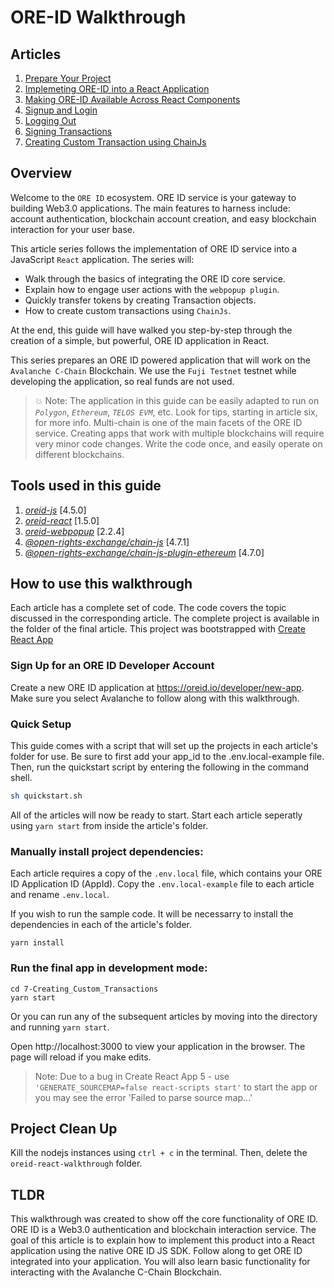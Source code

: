 # ORE-ID Walkthrough

## Articles

1. [Prepare Your Project](1-Prepare_Your_Project/1-Prepare_Your_Project.md)
2. [Implemeting ORE-ID into a React Application](2-Implementing_ORE-ID/2-Implementing_ORE-ID.md)
3. [Making ORE-ID Available Across React Components](3-Making_ORE-ID_Available/3-Making_ORE-ID_Available.md)
4. [Signup and Login](4-Signup_and_Login/4-Signup_and_Login.md)
5. [Logging Out](5-Log_Out/5-Log_Out.md)
6. [Signing Transactions](6-Signing_Transactions/6-Signing_Transactions.md)
7. [Creating Custom Transaction using ChainJs](7-Creating_Custom_Transactions/7-Creating_Custom_Transactions.md)


## Overview

Welcome to the ```ORE ID``` ecosystem.  ORE ID service is your gateway to building Web3.0 applications.  The main features to harness include: account authentication, blockchain account creation, and easy blockchain interaction for your user base.  

This article series follows the implementation of ORE ID service into a JavaScript ```React``` application.   The series will:
* Walk through the basics of integrating the ORE ID core service.  
* Explain how to engage user actions with the ```webpopup plugin```. 
* Quickly transfer tokens by creating Transaction objects. 
* How to create custom transactions using ```ChainJs```.  

At the end, this guide will have walked you step-by-step through the creation of a simple, but powerful, ORE ID application in React.

This series prepares an ORE ID powered application that will work on the ```Avalanche C-Chain``` Blockchain.  We use the ```Fuji Testnet``` testnet while developing the application, so real funds are not used.

> 💥 Note: The application in this guide can be easily adapted to run on *```Polygon```*, *```Ethereum```*, *```TELOS EVM```*, etc.  Look for tips, starting in article six, for more info.  Multi-chain is one of the main facets of the ORE ID service.  Creating apps that work with multiple blockchains will require very minor code changes. Write the code once, and easily operate on different blockchains.

## Tools used in this guide

1. [*oreid-js*](https://www.npmjs.com/package/oreid-js) [4.5.0]
2. [*oreid-react*](https://www.npmjs.com/package/oreid-react) [1.5.0]
3. [*oreid-webpopup*](https://www.npmjs.com/package/oreid-webpopup) [2.2.4]
4. [*@open-rights-exchange/chain-js*](https://www.npmjs.com/package/@open-rights-exchange/chain-js) [4.7.1]
5. [*@open-rights-exchange/chain-js-plugin-ethereum*](https://www.npmjs.com/package/@open-rights-exchange/chain-js-plugin-ethereum) [4.7.0]


## How to use this walkthrough

Each article has a complete set of code.  The code covers the topic discussed in the corresponding article. The complete project is available in the folder of the final article.  This project was bootstrapped with [Create React App](https://github.com/facebook/create-react-app)

### Sign Up for an ORE ID Developer Account

Create a new ORE ID application at https://oreid.io/developer/new-app. Make sure you select Avalanche to follow along with this walkthrough.

### Quick Setup
This guide comes with a script that will set up the projects in each article's folder for use.  Be sure to first add your app_id to the .env.local-example file.  Then, run the quickstart script by entering the following in the command shell.

```bash
sh quickstart.sh
```

All of the articles will now be ready to start.  Start each article seperatly using ```yarn start``` from inside the article's folder.

### Manually install project dependencies:

Each article requires a copy of the ```.env.local``` file, which contains your ORE ID Application ID (AppId).  Copy the ```.env.local-example``` file to each article and rename ```.env.local```.

If you wish to run the sample code. It will be necessarry to install the dependencies in each of the article's folder.  

```shell
yarn install
```

### Run the final app in development mode:

```shell
cd 7-Creating_Custom_Transactions
yarn start
```

Or you can run any of the subsequent articles by moving into the directory and running ```yarn start```.

Open http://localhost:3000 to view your application in the browser. The page will reload if you make edits.

> Note: Due to a bug in Create React App 5 - use ```'GENERATE_SOURCEMAP=false react-scripts start'``` to start the app or you may see the error 'Failed to parse source map...'

## Project Clean Up
Kill the nodejs instances using ```ctrl + c``` in the terminal.
Then, delete the ```oreid-react-walkthrough``` folder.

## TLDR

This walkthrough was created to show off the core functionality of ORE ID.  ORE ID is a Web3.0 authentication and blockchain interaction service. The goal of this article is to explain how to implement this product into a React application using the native ORE ID JS SDK. Follow along to get ORE ID integrated into your application.  You will also learn basic functionality for interacting with the Avalanche C-Chain Blockchain.